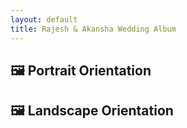 ```yaml
---
layout: default
title: Rajesh & Akansha Wedding Album
---
```


## 🖼 Portrait Orientation
<div class="gallery" id="portrait-gallery"></div>

## 🖼 Landscape Orientation
<div class="gallery" id="landscape-gallery"></div>

<script>
  document.addEventListener("DOMContentLoaded", function () {
    const files = [
      {% for file in site.static_files %}
        {% if file.path contains 'assets/' %}
          {% if file.extname == '.jpg' or file.extname == '.jpeg' or file.extname == '.JPG' or file.extname == '.JPEG' %}
            "{{ file.path }}",
          {% endif %}
        {% endif %}
      {% endfor %}
    ];

    files.forEach(src => {
      const img = new Image();
      img.src = src;
      img.onload = function () {
        const wrapper = document.createElement("div");
        wrapper.classList.add("photo-box");
        wrapper.appendChild(img);

        if (img.naturalWidth > img.naturalHeight) {
          document.getElementById("landscape-gallery").appendChild(wrapper);
        } else {
          document.getElementById("portrait-gallery").appendChild(wrapper);
        }
      };
    });
  });
</script>
